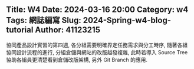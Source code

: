 Title: W4
Date: 2024-03-16 20:00
Category: w4
Tags: 網誌編寫
Slug: 2024-Spring-w4-blog-tutorial
Author: 41123215
---

協同產品設計實習的第四週, 各分組需要明確界定任務需求與分工時序, 隨著各組協同設計流程的進行, 分組倉儲與網站的改版越發複雜, 此時若導入 Source Tree 協助各組員更清楚看到倉儲改版架構, 另外 Git Branch 的應用.

<!-- PELICAN_END_SUMMARY -->